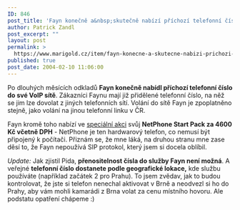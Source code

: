 ```yaml
---
ID: 846
post_title: 'Fayn konečně a&nbsp;skutečně nabízí příchozí telefonní číslo'
author: Patrick Zandl
post_excerpt: ""
layout: post
permalink: >
  https://www.marigold.cz/item/fayn-konecne-a-skutecne-nabizi-prichozi-telefonni-cislo
published: true
post_date: 2004-02-10 11:06:00
---
```

<P>Po dlouhých měsících odkladů <STRONG>Fayn konečně nabídl příchozí telefonní číslo do své VoIP sítě</STRONG>. Zákazníci Faynu mají již přidělené telefonní číslo, na něž se jim lze dovolat z jiných telefonních sítí. Volání do sítě Fayn je zpoplatněno stejně, jako volání na jinou telefonní linku v ČR. </P>
<P>Fayn kromě toho nabízí ve <A href="http://www.fayn.cz/" target=_blank>speciální akci</A> svůj <STRONG>NetPhone Start Pack za 4600 Kč včetně DPH</STRONG> - NetPhone je ten hardwarový telefon, co nemusí být připojený k počítači. Přiznám se, že mne láká, na druhou stranu mne zase děsí to, že Fayn nepoužívá SIP protokol, který jsem si docela oblíbil. </P>
<P><EM>Update:</EM> Jak zjistil Pida, <STRONG>přenositelnost čísla do služby Fayn není možná</STRONG>. A veřejné <STRONG>telefonní&#160;číslo dostanete podle geografické lokace,</STRONG> kde službu používáte (například začátek 2 pro Prahu). To jsem zvědav, jak to budou kontrolovat, že jste si telefon nenechal aktivovat v Brně a neodvezl si ho do Prahy, aby vám mohli kamarádi z Brna volat za cenu místního hovoru. Ale podstatu opatření chápeme :)</P>